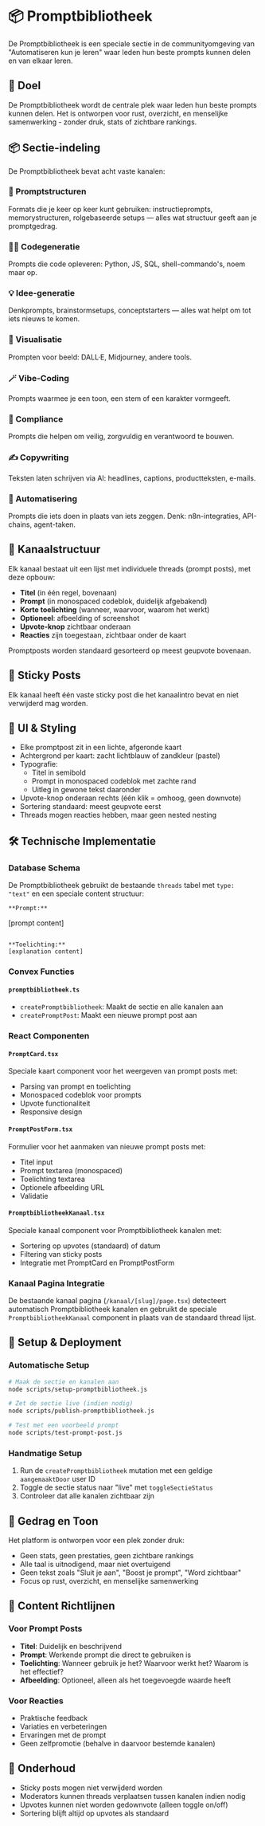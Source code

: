 # 📦 Promptbibliotheek

De Promptbibliotheek is een speciale sectie in de communityomgeving van "Automatiseren kun je leren" waar leden hun beste prompts kunnen delen en van elkaar leren.

## 🎯 Doel

De Promptbibliotheek wordt de centrale plek waar leden hun beste prompts kunnen delen. Het is ontworpen voor rust, overzicht, en menselijke samenwerking - zonder druk, stats of zichtbare rankings.

## 📦 Sectie-indeling

De Promptbibliotheek bevat acht vaste kanalen:

### 🧱 Promptstructuren
Formats die je keer op keer kunt gebruiken: instructieprompts, memorystructuren, rolgebaseerde setups — alles wat structuur geeft aan je promptgedrag.

### 🧑‍💻 Codegeneratie  
Prompts die code opleveren: Python, JS, SQL, shell-commando's, noem maar op.

### 💡 Idee-generatie
Denkprompts, brainstormsetups, conceptstarters — alles wat helpt om tot iets nieuws te komen.

### 🎨 Visualisatie
Prompten voor beeld: DALL·E, Midjourney, andere tools.

### 🪄 Vibe-Coding
Prompts waarmee je een toon, een stem of een karakter vormgeeft.

### 🔐 Compliance
Prompts die helpen om veilig, zorgvuldig en verantwoord te bouwen.

### ✍️ Copywriting
Teksten laten schrijven via AI: headlines, captions, productteksten, e-mails.

### 🔁 Automatisering
Prompts die iets doen in plaats van iets zeggen. Denk: n8n-integraties, API-chains, agent-taken.

## 🧱 Kanaalstructuur

Elk kanaal bestaat uit een lijst met individuele threads (prompt posts), met deze opbouw:

- **Titel** (in één regel, bovenaan)
- **Prompt** (in monospaced codeblok, duidelijk afgebakend)
- **Korte toelichting** (wanneer, waarvoor, waarom het werkt)
- **Optioneel**: afbeelding of screenshot
- **Upvote-knop** zichtbaar onderaan
- **Reacties** zijn toegestaan, zichtbaar onder de kaart

Promptposts worden standaard gesorteerd op meest geupvote bovenaan.

## 📌 Sticky Posts

Elk kanaal heeft één vaste sticky post die het kanaalintro bevat en niet verwijderd mag worden.

## 🎨 UI & Styling

- Elke promptpost zit in een lichte, afgeronde kaart
- Achtergrond per kaart: zacht lichtblauw of zandkleur (pastel)
- Typografie:
  - Titel in semibold
  - Prompt in monospaced codeblok met zachte rand
  - Uitleg in gewone tekst daaronder
- Upvote-knop onderaan rechts (één klik = omhoog, geen downvote)
- Sortering standaard: meest geupvote eerst
- Threads mogen reacties hebben, maar geen nested nesting

## 🛠️ Technische Implementatie

### Database Schema
De Promptbibliotheek gebruikt de bestaande `threads` tabel met `type: "text"` en een speciale content structuur:

```
**Prompt:**
```
[prompt content]
```

**Toelichting:**
[explanation content]
```

### Convex Functies

#### `promptbibliotheek.ts`
- `createPromptbibliotheek`: Maakt de sectie en alle kanalen aan
- `createPromptPost`: Maakt een nieuwe prompt post aan

### React Componenten

#### `PromptCard.tsx`
Speciale kaart component voor het weergeven van prompt posts met:
- Parsing van prompt en toelichting
- Monospaced codeblok voor prompts
- Upvote functionaliteit
- Responsive design

#### `PromptPostForm.tsx`
Formulier voor het aanmaken van nieuwe prompt posts met:
- Titel input
- Prompt textarea (monospaced)
- Toelichting textarea
- Optionele afbeelding URL
- Validatie

#### `PromptbibliotheekKanaal.tsx`
Speciale kanaal component voor Promptbibliotheek kanalen met:
- Sortering op upvotes (standaard) of datum
- Filtering van sticky posts
- Integratie met PromptCard en PromptPostForm

### Kanaal Pagina Integratie

De bestaande kanaal pagina (`/kanaal/[slug]/page.tsx`) detecteert automatisch Promptbibliotheek kanalen en gebruikt de speciale `PromptbibliotheekKanaal` component in plaats van de standaard thread lijst.

## 🚀 Setup & Deployment

### Automatische Setup
```bash
# Maak de sectie en kanalen aan
node scripts/setup-promptbibliotheek.js

# Zet de sectie live (indien nodig)
node scripts/publish-promptbibliotheek.js

# Test met een voorbeeld prompt
node scripts/test-prompt-post.js
```

### Handmatige Setup
1. Run de `createPromptbibliotheek` mutation met een geldige `aangemaaktDoor` user ID
2. Toggle de sectie status naar "live" met `toggleSectieStatus`
3. Controleer dat alle kanalen zichtbaar zijn

## 🎁 Gedrag en Toon

Het platform is ontworpen voor een plek zonder druk:
- Geen stats, geen prestaties, geen zichtbare rankings
- Alle taal is uitnodigend, maar niet overtuigend
- Geen tekst zoals "Sluit je aan", "Boost je prompt", "Word zichtbaar"
- Focus op rust, overzicht, en menselijke samenwerking

## 📝 Content Richtlijnen

### Voor Prompt Posts
- **Titel**: Duidelijk en beschrijvend
- **Prompt**: Werkende prompt die direct te gebruiken is
- **Toelichting**: Wanneer gebruik je het? Waarvoor werkt het? Waarom is het effectief?
- **Afbeelding**: Optioneel, alleen als het toegevoegde waarde heeft

### Voor Reacties
- Praktische feedback
- Variaties en verbeteringen
- Ervaringen met de prompt
- Geen zelfpromotie (behalve in daarvoor bestemde kanalen)

## 🔧 Onderhoud

- Sticky posts mogen niet verwijderd worden
- Moderators kunnen threads verplaatsen tussen kanalen indien nodig
- Upvotes kunnen niet worden gedownvote (alleen toggle on/off)
- Sortering blijft altijd op upvotes als standaard 